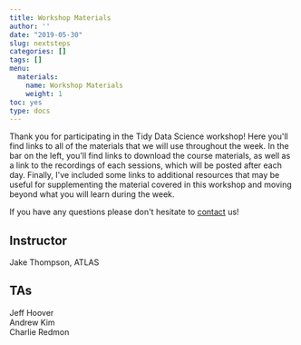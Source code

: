 ```yaml
---
title: Workshop Materials
author: ''
date: "2019-05-30"
slug: nextsteps
categories: []
tags: []
menu:
  materials:
    name: Workshop Materials
    weight: 1
toc: yes
type: docs
---
```


Thank you for participating in the Tidy Data Science workshop! Here you'll find links to all of the materials that we will use throughout the week. In the bar on the left, you'll find links to download the course materials, as well as a link to the recordings of each sessions, which will be posted after each day. Finally, I've included some links to additional resources that may be useful for supplementing the material covered in this workshop and moving beyond what you will learn during the week.

If you have any questions please don't hesitate to [contact](/#contact) us!

## Instructor

Jake Thompson, ATLAS  <a href="https://wjakethompson.com/" target="_blank"><i class="fas fa-link"></i></a> <a href="https://github.com/wjakethompson" target="_blank"><i class="fab fa-github"></i></a> <a href="https://twitter.com/wjakethompson" target="_blank"><i class="fab fa-twitter"></i></a>

## TAs

Jeff Hoover  <a href="https://www.researchgate.net/profile/Jeffrey_Hoover4" target="_blank"><i class="fas fa-link"></i></a> <a href="https://github.com/JeffreyCHoover" target="_blank"><i class="fab fa-github"></i></a>  
Andrew Kim  
Charlie Redmon  <a href="https://www.chredmon.com" target="_blank"><i class="fas fa-link"></i></a> <a href="https://gitlab.com/redmonc" target="_blank"><i class="fab fa-gitlab"></i></a>
